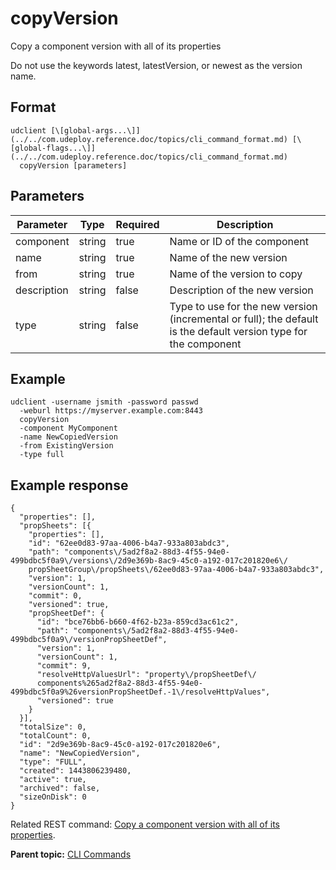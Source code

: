 # copyVersion

Copy a component version with all of its properties

Do not use the keywords latest, latestVersion, or newest as the version name.

## Format

```
udclient [\[global-args...\]](../../com.udeploy.reference.doc/topics/cli_command_format.md) [\[global-flags...\]](../../com.udeploy.reference.doc/topics/cli_command_format.md)
  copyVersion [parameters]
```

## Parameters

|Parameter|Type|Required|Description|
|---------|----|--------|-----------|
|component|string|true|Name or ID of the component|
|name|string|true|Name of the new version|
|from|string|true|Name of the version to copy|
|description|string|false|Description of the new version|
|type|string|false|Type to use for the new version \(incremental or full\); the default is the default version type for the component|

## Example

```
udclient -username jsmith -password passwd 
  -weburl https://myserver.example.com:8443
  copyVersion
  -component MyComponent
  -name NewCopiedVersion
  -from ExistingVersion
  -type full
```

## Example response

```
{
  "properties": [],
  "propSheets": [{
    "properties": [],
    "id": "62ee0d83-97aa-4006-b4a7-933a803abdc3",
    "path": "components\/5ad2f8a2-88d3-4f55-94e0-499bdbc5f0a9\/versions\/2d9e369b-8ac9-45c0-a192-017c201820e6\/
    propSheetGroup\/propSheets\/62ee0d83-97aa-4006-b4a7-933a803abdc3",
    "version": 1,
    "versionCount": 1,
    "commit": 0,
    "versioned": true,
    "propSheetDef": {
      "id": "bce76bb6-b660-4f62-b23a-859cd3ac61c2",
      "path": "components\/5ad2f8a2-88d3-4f55-94e0-499bdbc5f0a9\/versionPropSheetDef",
      "version": 1,
      "versionCount": 1,
      "commit": 9,
      "resolveHttpValuesUrl": "property\/propSheetDef\/
      components%265ad2f8a2-88d3-4f55-94e0-499bdbc5f0a9%26versionPropSheetDef.-1\/resolveHttpValues",
      "versioned": true
    }
  }],
  "totalSize": 0,
  "totalCount": 0,
  "id": "2d9e369b-8ac9-45c0-a192-017c201820e6",
  "name": "NewCopiedVersion",
  "type": "FULL",
  "created": 1443806239480,
  "active": true,
  "archived": false,
  "sizeOnDisk": 0
}

```

Related REST command: [Copy a component version with all of its properties](rest_cli_version_copyversion_post.md).

**Parent topic:** [CLI Commands](../../com.udeploy.reference.doc/topics/cli_commands.md)

